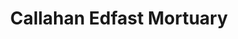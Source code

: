 ---
title: "Callahan Edfast Mortuary"
url: /grand-junction/callahan-edfast-mortuary/
shop: funeral directors
---